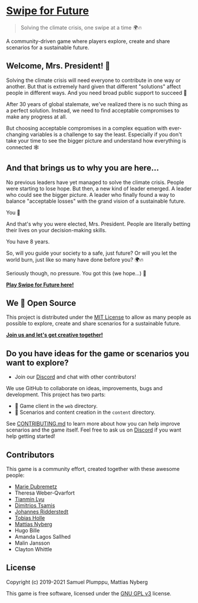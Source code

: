 # [Swipe for Future](https://swipeforfuture.com)

> Solving the climate crisis, one swipe at a time 🌍🔥

A community-driven game where players explore, create and share scenarios for a sustainable future.

## Welcome, Mrs. President! 🖖

Solving the climate crisis will need everyone to contribute in one way or another. But that is extremely hard given that different "solutions" affect people in different ways. And you need broad public support to succeed 🧩

After 30 years of global stalemate, we've realized there is no such thing as a perfect solution. Instead, we need to find acceptable compromises to make any progress at all.

But choosing acceptable compromises in a complex equation with ever-changing variables is a challenge to say the least. Especially if you don't take your time to see the bigger picture and understand how everything is connected 🕸

## And that brings us to why you are here...

No previous leaders have yet managed to solve the climate crisis. People were starting to lose hope. But then, a new kind of leader emerged. A leader who could see the bigger picture. A leader who finally found a way to balance "acceptable losses" with the grand vision of a sustainable future.

You 🙋‍

And that's why you were elected, Mrs. President. People are literally betting their lives on your decision-making skills.

You have 8 years.

So, will you guide your society to a safe, just future? Or will you let the world burn, just like so many have done before you? 🌍🔥

Seriously though, no pressure. You got this (we hope...) 😬

**[Play Swipe for Future here!](https://swipeforfuture.com)**

## We 💚 Open Source

This project is distributed under the [MIT License](./LICENSE) to allow as many people as possible to explore, create and share scenarios for a sustainable future.

**[Join us and let's get creative together!](./CONTRIBUTING.md)**

## Do you have ideas for the game or scenarios you want to explore?

- Join our [Discord](https://discord.gg/JGkQr9raU5) and chat with other contributors!

We use GitHub to collaborate on ideas, improvements, bugs and development. This project has two parts:

- 📱 Game client in the `web` directory.
- 📝 Scenarios and content creation in the `content` directory.

See [CONTRIBUTING.md](./CONTRIBUTING.md) to learn more about how you can help improve scenarios and the game itself. Feel free to ask us on [Discord](https://discord.gg/JGkQr9raU5) if you want help getting started!

## Contributors

This game is a community effort, created together with these awesome people:

- [Marie Dubremetz](https://github.com/mardub1635)
- Theresa Weber-Qvarfort
- [Tianmin Lyu](http://github.com/thecrossed)
- [Dimitrios Tsamis](https://github.com/dtsamis)
- [Johannes Ridderstedt](https://github.com/johannesl)
- [Tobias Holle](https://twitter.com/tobias_holle)
- [Mattias Nyberg](https://github.com/Muthaias)
- Hugo Bille
- Amanda Lagos Sallhed
- Malin Jansson
- Clayton Whittle

## License

Copyright (c) 2019-2021 Samuel Plumppu, Mattias Nyberg

This game is free software, licensed under the [GNU GPL v3](./LICENSE) license.
